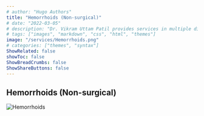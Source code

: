 ```yaml
---
# author: "Hugo Authors"
title: "Hemorrhoids (Non-surgical)"
# date: "2022-03-05"
# description: "Dr. Vikram Uttam Patil provides services in multiple disorders"
# tags: ["images", "markdown", "css", "html", "themes"]
image: "/services/Hemorrhoids.png"
# categories: ["themes", "syntax"]
ShowRelated: false
showToc: false
ShowBreadCrumbs: false
ShowShareButtons: false
---
```


## Hemorrhoids (Non-surgical)

![Hemorrhoids](/services/Hemorrhoids.png)
